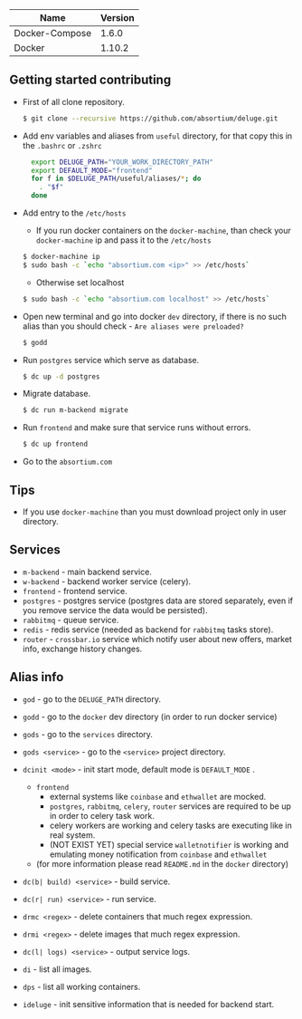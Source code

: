 Name  | Version
------------- | -------------
Docker-Compose | 1.6.0
Docker | 1.10.2

## Getting started contributing
* First of all clone repository.  
  ```bash
  $ git clone --recursive https://github.com/absortium/deluge.git
  ```

* Add env variables and aliases from `useful` directory, for that copy this in the `.bashrc` or `.zshrc`
  ```bash
    export DELUGE_PATH="YOUR_WORK_DIRECTORY_PATH"
    export DEFAULT_MODE="frontend"
    for f in $DELUGE_PATH/useful/aliases/*; do
      . "$f"
    done  
  ```

* Add entry to the `/etc/hosts`
   * If you run docker containers on the `docker-machine`, than check your `docker-machine` ip and pass it to the `/etc/hosts`
   ```bash
   $ docker-machine ip
   $ sudo bash -c `echo "absortium.com <ip>" >> /etc/hosts`
   ```
   * Otherwise set localhost
   ```bash
   $ sudo bash -c `echo "absortium.com localhost" >> /etc/hosts`
   ```
   
* Open new terminal and go into docker `dev` directory, if there is no such alias than you should check - `Are aliases were preloaded?`
  ```bash
  $ godd
  ```

* Run `postgres` service which serve as database.
  ```bash
  $ dc up -d postgres
  ```
* Migrate database.
  ```bash
  $ dc run m-backend migrate
  ```
  
* Run `frontend` and make sure that service runs without errors.
  ```bash
  $ dc up frontend
  ```

* Go to the `absortium.com`
    
## Tips
* If you use `docker-machine` than you must download project only in user directory.
 
## Services
* `m-backend` - main backend service.
* `w-backend` - backend worker service (celery).
* `frontend` - frontend service.
* `postgres` - postgres service (postgres data are stored separately, even if you remove service the data would be persisted).
* `rabbitmq` - queue service.
* `redis` - redis service (needed as backend for `rabbitmq` tasks store).
* `router` - `crossbar.io` service which notify user about new offers, market info, exchange history changes.

## Alias info
* `god` - go to the `DELUGE_PATH` directory.
* `godd` - go to the `docker` dev directory (in order to run docker service)
* `gods` - go to the `services` directory.
* `gods <service>` - go to the `<service>` project directory.
* `dcinit <mode>` - init start mode, default mode is `DEFAULT_MODE` .
    * `frontend`
        * external systems like `coinbase` and `ethwallet` are mocked.
        * `postgres`, `rabbitmq`, `celery`, `router` services are required to be up in order to celery task work.
        * celery workers are working and celery tasks are executing like in real system.
        * (NOT EXIST YET) special service `walletnotifier` is working and emulating money notification from `coinbase` and `ethwallet` 
    * (for more information please read `README.md` in the `docker` directory)         
   
* `dc(b| build) <service>` - build service.
* `dc(r| run) <service>` - run service.
* `drmc <regex>` - delete containers that much regex expression.
* `drmi <regex>` - delete images that much regex expression.
* `dc(l| logs) <service>` - output service logs.
* `di` - list all images.
* `dps` - list all working containers.
* `ideluge` - init sensitive information that is needed for backend start.
